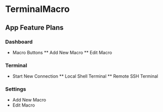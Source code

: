 # TerminalMacro

## App Feature Plans
### Dashboard
* Macro Buttons
** Add New Macro
** Edit Macro

### Terminal
* Start New Connection
** Local Shell Terminal
** Remote SSH Terminal

### Settings
* Add New Macro
* Edit Macro